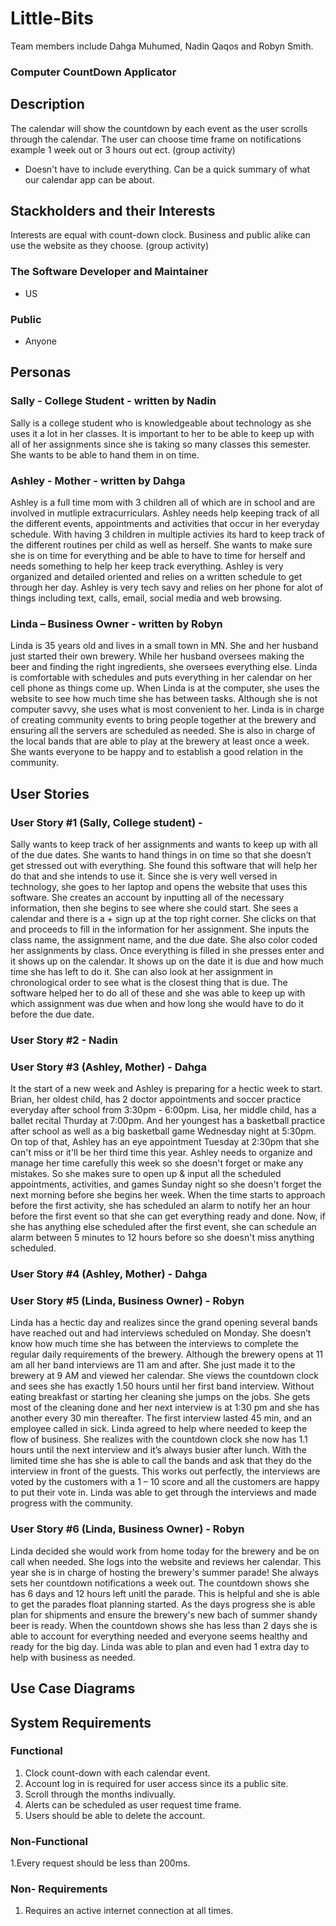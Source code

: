 # Little-Bits
Team members include Dahga Muhumed, Nadin Qaqos and Robyn Smith.

### Computer CountDown Applicator


## Description
The calendar will show the countdown by each event as the user scrolls through the calendar.
The user can choose time frame on notifications example 1 week out or 3 hours out ect.
(group activity)
- Doesn't have to include everything. Can be a quick summary of what our calendar app can be about.

## Stackholders and their Interests
Interests are equal with count-down clock.
Business and public alike can use the website as they choose.
(group activity)

### The Software Developer and Maintainer
- US 

### Public 
- Anyone 


## Personas 


### Sally - College Student  - written by Nadin
Sally is a college student who is knowledgeable about technology as she uses it a lot in her classes. It is important to her to be able to keep up with all of her assignments since she is taking so many classes this semester. She wants to be able to hand them in on time. 

### Ashley - Mother - written by Dahga
Ashley is a full time mom with 3 children all of which are in school and are involved in mutliple extracurriculars. Ashley needs help keeping track of all the different events, appointments and activities that occur in her everyday schedule. With having 3 children in multiple activies its hard to keep track of the different routines per child as well as herself. She wants to make sure she is on time for everything and be able to have to time for herself and needs something to help her keep track everything. Ashley is very organized and detailed oriented and relies on a written schedule to get through her day. Ashley is very tech savy and relies on her phone for alot of things including text, calls, email, social media and web browsing. 

### Linda – Business Owner - written by Robyn
Linda is 35 years old and lives in a small town in MN. She and her husband just started their own brewery. While her husband oversees making the beer and finding the right ingredients, she oversees everything else. Linda is comfortable with schedules and puts everything in her calendar on her cell phone as things come up. When Linda is at the computer, she uses the website to see how much time she has between tasks. Although she is not computer savvy, she uses what is most convenient to her. Linda is in charge of creating community events to bring people together at the brewery and ensuring all the servers are scheduled as needed. She is also in charge of the local bands that are able to play at the brewery at least once a week. She wants everyone to be happy and to establish a good relation in the community.

## User Stories 


### User Story #1 (Sally, College student) -
 Sally wants to keep track of her assignments and wants to keep up with all of the due dates. She wants to hand things in on time so that she doesn’t get stressed out with everything. She found this software that will help her do that and she intends to use it. Since she is very well versed in technology, she goes to her laptop and opens the website that uses this software. She creates an account by inputting all of the necessary information, then she begins to see where she could start. She sees a calendar and there is a + sign up at the top right corner. She clicks on that and proceeds to fill in the information for her assignment. She inputs the class name, the assignment name, and the due date. She also color coded her assignments by class. Once everything is filled in she presses enter and it shows up on the calendar. It shows up on the date it is due and how much time she has left to do it. She can also look at her assignment in chronological order to see what is the closest thing that is due. The software helped her to do all of these and she was able to keep up with which assignment was due when and how long she would have to do it before the due date.  

### User Story #2 - Nadin 

### User Story #3 (Ashley, Mother) - Dahga
It the start of a new week and Ashley is preparing for a hectic week to start. Brian, her oldest child, has 2 doctor appointments and soccer practice everyday after school from 3:30pm - 6:00pm. Lisa, her middle child, has a ballet recital Thurday at 7:00pm. And her youngest has a basketball practice after school as well as a big basketball game Wednesday night at 5:30pm. On top of that, Ashley has an eye appointment Tuesday at 2:30pm that she can't miss or it'll be her third time this year. Ashley needs to organize and manage her time carefully this week so she doesn't forget or make any mistakes. So she makes sure to open up & input all the scheduled appointments, activities, and games Sunday night so she doesn't forget the next morning before she begins her week. When the time starts to approach before the first activity, she has scheduled an alarm to notify her an hour before the first event so that she can get everything ready and done. Now, if she has anything else scheduled after the first event, she can schedule an alarm between 5 minutes to 12 hours before so she doesn't miss anything scheduled. 


### User Story #4 (Ashley, Mother) - Dahga 


### User Story #5 (Linda, Business Owner) - Robyn 
Linda has a hectic day and realizes since the grand opening several bands have reached out and had interviews scheduled on Monday. She doesn’t know how much time she has between the interviews to complete the regular daily requirements of the brewery. Although the brewery opens at 11 am all her band interviews are 11 am and after. She just made it to the brewery at 9 AM and viewed her calendar. She views the countdown clock and sees she has exactly 1.50 hours until her first band interview. Without eating breakfast or starting her cleaning she jumps on the jobs. She gets most of the cleaning done and her next interview is at 1:30 pm and she has another every 30 min thereafter. The first interview lasted 45 min, and an employee  called in sick. Linda agreed to help where needed to keep the flow of business. She realizes with the countdown clock she now has 1.1 hours until the next interview and it’s always busier after lunch. With the limited time she has she is able to call the bands and ask that they do the interview in front of the guests. This works out perfectly, the interviews are voted by the customers with a 1 – 10 score and all the customers are happy to put their vote in. Linda was able to get through the interviews and made progress with the community.
### User Story #6 (Linda, Business Owner) - Robyn 
Linda decided she would work from home today for the brewery and be on call when needed. She logs into the website and reviews her calendar. This year she is in charge of hosting the brewery's summer parade! She always sets her countdown notifications a week out. The countdown shows she has 6 days and 12 hours left unitl the parade. This is helpful and she is able to get the parades float planning started. As the days progress she is able plan for shipments and ensure the brewery's new bach of summer shandy beer is ready. 
When the countdown shows she has less than 2 days she is able to account for everything needed and everyone seems healthy and ready for the big day. Linda was able to plan and even had 1 extra day to help with business as needed.

## Use Case Diagrams



## System Requirements 



### Functional 

1. Clock count-down with each calendar event.
2. Account log in is required for user access since its a public site.
3. Scroll through the months indivually.
4. Alerts can be scheduled as user request time frame.
5. Users should be able to delete the account.

### Non-Functional 

1.Every request should be less than 200ms.

### Non- Requirements 
1. Requires an active internet connection at all times. 

